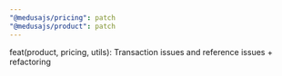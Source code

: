 ```yaml
---
"@medusajs/pricing": patch
"@medusajs/product": patch
---
```


feat(product, pricing, utils): Transaction issues and reference issues + refactoring
